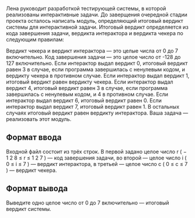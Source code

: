 Лена руководит разработкой тестирующей системы, в которой реализованы интерактивные задачи.
До заверщения очередной стадии проекта осталось написать модуль, определяющий итоговый вердикт системы для интерактивной задачи. Итоговый вердикт определяется из кода завершения задачи, вердикта интерактора и вердикта чекера по следующим правилам:

Вердикт чекера и вердикт интерактора — это целые числа от 0 до 7 включительно.
Код завершения задачи — это целое число от -128 до 127 включительно.
Если интерактор выдал вердикт 0, итоговый вердикт равен 3 в случае, если программа завершилась с ненулевым кодом, и вердикту чекера в противном случае.
Если интерактор выдал вердикт 1, итоговый вердикт равен вердикту чекера.
Если интерактор выдал вердикт 4, итоговый вердикт равен 3 в случае, если программа завершилась с ненулевым кодом, и 4 в противном случае.
Если интерактор выдал вердикт 6, итоговый вердикт равен 0.
Если интерактор выдал вердикт 7, итоговый вердикт равен 1.
В остальных случаях итоговый вердикт равен вердикту интерактора.
Ваша задача — реализовать этот модуль.

## Формат ввода ##
Входной файл состоит из трёх строк. В первой задано целое число 
r
 (
−
1
2
8
≤
r
≤
1
2
7
) — код завершения задачи, во второй — целое число 
i
 (
0
≤
i
≤
7
) — вердикт интерактора, в третьей — целое число 
c
 (
0
≤
c
≤
7
) — вердикт чекера.
## Формат вывода ##
Выведите одно целое число от 0 до 7 включительно — итоговый вердикт системы.
